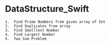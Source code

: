 # DataStructure_Swift
	1.	Find Prime Numbers from given array of Int
	2.	Find Duplicates from array
	3.	Find Smalllest Number
	4.	Find Largest Number
	5.	Two Sum Problem
